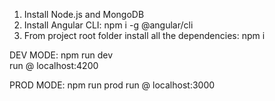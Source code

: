 1. Install Node.js and MongoDB
2. Install Angular CLI: npm i -g @angular/cli
3. From project root folder install all the dependencies: npm i

DEV MODE:
npm run dev  
run @ localhost:4200

PROD MODE:
npm run prod 
run @  localhost:3000